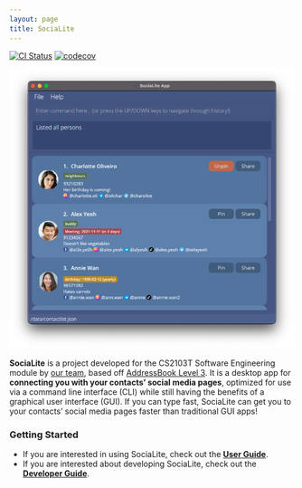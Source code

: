 ```yaml
---
layout: page
title: SociaLite
---
```


[![CI Status](https://github.com/AY2122S1-CS2103T-F11-4/tp/workflows/Java%20CI/badge.svg)](https://github.com/AY2122S1-CS2103T-F11-4/tp/actions) [![codecov](https://codecov.io/gh/AY2122S1-CS2103T-F11-4/tp/branch/master/graph/badge.svg?token=KPARXU5FYH)](https://codecov.io/gh/AY2122S1-CS2103T-F11-4/tp)

![Ui](images/Ui.png)

**SociaLite** is a project developed for the CS2103T Software Engineering module by [our team](AboutUs.md), based off [AddressBook Level 3](https://github.com/se-edu/addressbook-level3). It is a desktop app for **connecting you with your contacts’ social media pages**, optimized for use via a command line interface (CLI) while still having the benefits of a graphical user interface (GUI). If you can type fast, SociaLite can get you to your contacts’ social media pages faster than traditional GUI apps!

### Getting Started

* If you are interested in using SociaLite, check out the [**User Guide**](UserGuide.md).
* If you are interested about developing SociaLite, check out the [**Developer Guide**](DeveloperGuide.md).

